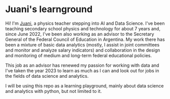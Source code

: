 # Juani's learnground

Hi! I'm [Juani](https://www.linkedin.com/in/jibeiroa/), a physics teacher stepping into AI and Data Science. I've been teaching secondary school physics and technology for about 7 years and, since June 2022, I've been also working as an advisor to the Secretary General of the Federal Council of Education in Argentina. My work there has been a mixture of basic data analytics (mostly, I assist in joint committees and monitor and analyze salary indicators) and collaboration in the design and monitoring of medium and long-term federal educational policies.

This job as an advisor has renewed my passion for working with data and I've taken the year 2023 to learn as much as I can and look out for jobs in the fields of data science and analytics. 

I will be using this repo as a learning playground, mainly about data science and analytics with python, but not limited to it.